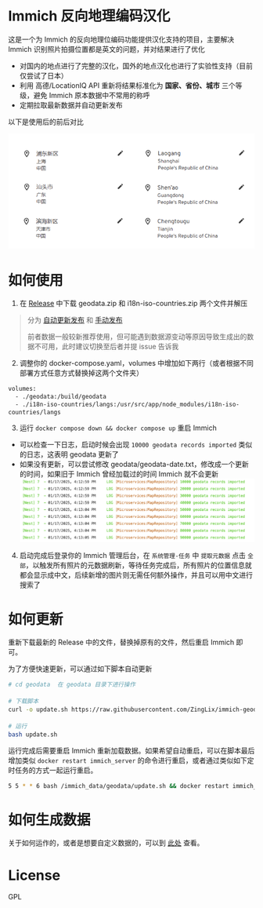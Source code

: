 # Immich 反向地理编码汉化

这是一个为 Immich 的反向地理位编码功能提供汉化支持的项目，主要解决 Immich 识别照片拍摄位置都是英文的问题，并对结果进行了优化

- 对国内的地点进行了完整的汉化，国外的地点汉化也进行了实验性支持（目前仅尝试了日本）
- 利用 高德/LocationIQ API 重新将结果标准化为 **国家、省份、城市** 三个等级，避免 Immich 原本数据中不常用的称呼
- 定期拉取最新数据并自动更新发布

以下是使用后的前后对比

![](./image/example.png)

# 如何使用

1. 在 [Release](https://github.com/ZingLix/immich-geodata-cn/releases/latest) 中下载 geodata.zip 和 i18n-iso-countries.zip 两个文件并解压

> 分为 [自动更新发布](https://github.com/ZingLix/immich-geodata-cn/releases/tag/auto-release) 和 [手动发布](https://github.com/ZingLix/immich-geodata-cn/releases)  
>
> 前者数据一般较新推荐使用，但可能遇到数据源变动等原因导致生成出的数据不可用，此时建议切换至后者并提 issue 告诉我

2. 调整你的 docker-compose.yaml，volumes 中增加如下两行（或者根据不同部署方式任意方式替换掉这两个文件夹）

```
volumes:
  - ./geodata:/build/geodata
  - ./i18n-iso-countries/langs:/usr/src/app/node_modules/i18n-iso-countries/langs
```

3. 运行 `docker compose down && docker compose up` 重启 Immich
  - 可以检查一下日志，启动时候会出现 `10000 geodata records imported` 类似的日志，这表明 geodata 更新了
  - 如果没有更新，可以尝试修改 geodata/geodata-date.txt，修改成一个更新的时间，如果旧于 Immich 曾经加载过的时间 Immich 就不会更新
    ![](./image/importlog.jpg)
4. 启动完成后登录你的 Immich 管理后台，在 `系统管理-任务` 中 `提取元数据` 点击 `全部`，以触发所有照片的元数据刷新，等待任务完成后，所有照片的位置信息就都会显示成中文，后续新增的图片则无需任何额外操作，并且可以用中文进行搜索了

# 如何更新

重新下载最新的 Release 中的文件，替换掉原有的文件，然后重启 Immich 即可。

为了方便快速更新，可以通过如下脚本自动更新

```bash
# cd geodata  在 geodata 目录下进行操作

# 下载脚本
curl -o update.sh https://raw.githubusercontent.com/ZingLix/immich-geodata-cn/refs/heads/main/geodata/update.sh

# 运行
bash update.sh
```

运行完成后需要重启 Immich 重新加载数据。如果希望自动重启，可以在脚本最后增加类似 `docker restart immich_server` 的命令进行重启，或者通过类似如下定时任务的方式一起运行重启。

```bash
5 5 * * 6 bash /immich_data/geodata/update.sh && docker restart immich_server
```

# 如何生成数据

关于如何运作的，或者是想要自定义数据的，可以到 [此处](https://github.com/ZingLix/immich-geodata-cn/tree/main/geodata) 查看。

# License

GPL
